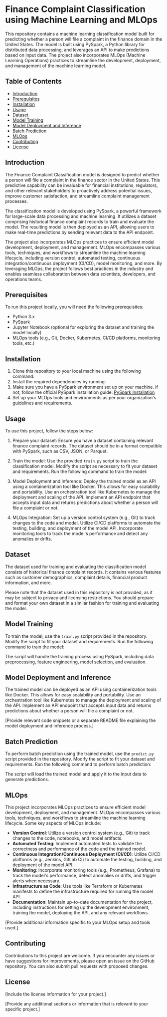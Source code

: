 # Finance Complaint Classification using Machine Learning and MLOps

This repository contains a machine learning classification model built for predicting whether a person will file a complaint in the finance domain in the United States. The model is built using PySpark, a Python library for distributed data processing, and leverages an API to make predictions based on input data. The project also incorporates MLOps (Machine Learning Operations) practices to streamline the development, deployment, and management of the machine learning model.

## Table of Contents

- [Introduction](#introduction)
- [Prerequisites](#prerequisites)
- [Installation](#installation)
- [Usage](#usage)
- [Dataset](#dataset)
- [Model Training](#model-training)
- [Model Deployment and Inference](#model-deployment-and-inference)
- [Batch Prediction](#batch-prediction)
- [MLOps](#mlops)
- [Contributing](#contributing)
- [License](#license)

## Introduction

The Finance Complaint Classification model is designed to predict whether a person will file a complaint in the finance sector in the United States. This predictive capability can be invaluable for financial institutions, regulators, and other relevant stakeholders to proactively address potential issues, improve customer satisfaction, and streamline complaint management processes.

The classification model is developed using PySpark, a powerful framework for large-scale data processing and machine learning. It utilizes a dataset comprising historical finance complaint records to train and evaluate the model. The resulting model is then deployed as an API, allowing users to make real-time predictions by sending relevant data to the API endpoint.

The project also incorporates MLOps practices to ensure efficient model development, deployment, and management. MLOps encompasses various tools, techniques, and workflows to streamline the machine learning lifecycle, including version control, automated testing, continuous integration/continuous deployment (CI/CD), model monitoring, and more. By leveraging MLOps, the project follows best practices in the industry and enables seamless collaboration between data scientists, developers, and operations teams.

## Prerequisites

To run this project locally, you will need the following prerequisites:

- Python 3.x
- PySpark
- Jupyter Notebook (optional for exploring the dataset and training the model locally)
- MLOps tools (e.g., Git, Docker, Kubernetes, CI/CD platforms, monitoring tools, etc.)

## Installation

1. Clone this repository to your local machine using the following command:
2. Install the required dependencies by running:
3. Make sure you have a PySpark environment set up on your machine. If not, follow the official PySpark installation guide: [PySpark Installation](https://spark.apache.org/docs/latest/api/python/getting_started/install.html)
4. Set up your MLOps tools and environments as per your organization's guidelines and requirements.

## Usage

To use this project, follow the steps below:

1. Prepare your dataset: Ensure you have a dataset containing relevant finance complaint records. The dataset should be in a format compatible with PySpark, such as CSV, JSON, or Parquet.

2. Train the model: Use the provided `train.py` script to train the classification model. Modify the script as necessary to fit your dataset and requirements. Run the following command to train the model:

3. Model Deployment and Inference: Deploy the trained model as an API using a containerization tool like Docker. This allows for easy scalability and portability. Use an orchestration tool like Kubernetes to manage the deployment and scaling of the API. Implement an API endpoint that accepts input data and returns predictions about whether a person will file a complaint or not.

4. MLOps Integration: Set up a version control system (e.g., Git) to track changes to the code and model. Utilize CI/CD platforms to automate the testing, building, and deployment of the model API. Incorporate monitoring tools to track the model's performance and detect any anomalies or drifts.

## Dataset

The dataset used for training and evaluating the classification model consists of historical finance complaint records. It contains various features such as customer demographics, complaint details, financial product information, and more.

Please note that the dataset used in this repository is not provided, as it may be subject to privacy and licensing restrictions. You should prepare and format your own dataset in a similar fashion for training and evaluating the model.

## Model Training

To train the model, use the `train.py` script provided in the repository. Modify the script to fit your dataset and requirements. Run the following command to train the model:

The script will handle the training process using PySpark, including data preprocessing, feature engineering, model selection, and evaluation.

## Model Deployment and Inference

The trained model can be deployed as an API using containerization tools like Docker. This allows for easy scalability and portability. Use an orchestration tool like Kubernetes to manage the deployment and scaling of the API. Implement an API endpoint that accepts input data and returns predictions about whether a person will file a complaint or not.

[Provide relevant code snippets or a separate README file explaining the model deployment and inference process.]

## Batch Prediction

To perform batch prediction using the trained model, use the `predict.py` script provided in the repository. Modify the script to fit your dataset and requirements. Run the following command to perform batch prediction:

The script will load the trained model and apply it to the input data to generate predictions.

## MLOps

This project incorporates MLOps practices to ensure efficient model development, deployment, and management. MLOps encompasses various tools, techniques, and workflows to streamline the machine learning lifecycle. Some key aspects of MLOps include:

- **Version Control**: Utilize a version control system (e.g., Git) to track changes to the code, notebooks, and model artifacts.
- **Automated Testing**: Implement automated tests to validate the correctness and performance of the code and the trained model.
- **Continuous Integration/Continuous Deployment (CI/CD)**: Utilize CI/CD platforms (e.g., Jenkins, GitLab CI) to automate the testing, building, and deployment of the model API.
- **Monitoring**: Incorporate monitoring tools (e.g., Prometheus, Grafana) to track the model's performance, detect anomalies or drifts, and trigger alerts when necessary.
- **Infrastructure as Code**: Use tools like Terraform or Kubernetes manifests to define the infrastructure required for running the model API.
- **Documentation**: Maintain up-to-date documentation for the project, including instructions for setting up the development environment, training the model, deploying the API, and any relevant workflows.

[Provide additional information specific to your MLOps setup and tools used.]

## Contributing

Contributions to this project are welcome. If you encounter any issues or have suggestions for improvements, please open an issue on the GitHub repository. You can also submit pull requests with proposed changes.

## License

[Include the license information for your project.]

[Provide any additional sections or information that is relevant to your specific project.]
